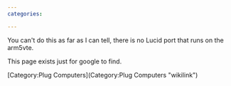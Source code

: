 ```yaml
---
categories:

---
```

You can't do this as far as I can tell, there is no Lucid port that runs
on the arm5vte.

This page exists just for google to find.

[Category:Plug Computers](Category:Plug Computers "wikilink")
